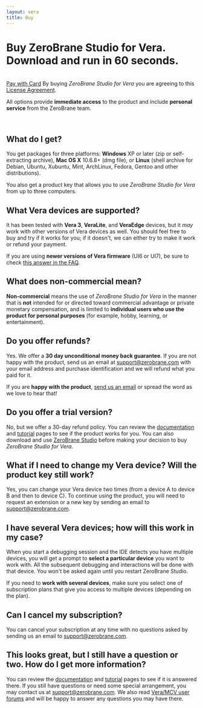 ```yaml
---
layout: vera
title: Buy
---
```


# Buy ZeroBrane Studio for Vera. Download and run in 60 seconds.

<div><form action="#" id="PayForm" name="PayForm">
<div id="pricing-table">&nbsp;</div><div id="next-step">
<span class="gh-btn"><a class="button" id="pay-with-card-button" href="#">Pay with Card</a></span>
<span class="pay-message">By buying <em>ZeroBrane Studio for Vera</em> you are agreeing to this <a href="vera-license-agreement.html">License Agreement</a>.</span>
</div></form></div>

All options provide **immediate access** to the product and include **personal service** from the ZeroBrane team.

<div class="separator">&nbsp;</div>

## What do I get?
You get packages for three platforms:
**Windows** XP or later (zip or self-extracting archive), **Mac OS X** 10.6.8+ (dmg file), or **Linux** (shell archive for Debian, Ubuntu, Xubuntu, Mint, ArchLinux, Fedora, Gentoo and other distributions).

You also get a product key that allows you to use _ZeroBrane Studio for Vera_ from up to three computers.

## What Vera devices are supported?

It has been tested with **Vera 3**, **VeraLite**, and **VeraEdge** devices, but it *may* work with other versions of Vera devices as well.
You should feel free to buy and try if it works for you; if it doesn't, we can either try to make it work or refund your payment.

If you are using **newer versions of Vera firmware** (UI6 or UI7), be sure to check [this answer in the FAQ](vera-faq.html#will-the-ide-work-with-my-device-that-is-using-ui6).

## What does non-commercial mean?

**Non-commercial** means the use of _ZeroBrane Studio for Vera_ in the manner that is **not** intended for or directed toward commercial advantage or private monetary compensation,
and is limited to **individual users who use the product for personal purposes** (for example, hobby, learning, or entertainment).

## Do you offer refunds?

Yes. We offer a **30 day unconditional money back guarantee**.
If you are not happy with the product, send us an email at [support@zerobrane.com](mailto:support@zerobrane.com) with your email address and purchase identification and we will refund what you paid for it.

If you are **happy with the product**, [send us an email](mailto:support@zerobrane.com) or spread the word as we love to hear that!

## Do you offer a trial version?

No, but we offer a 30-day refund policy.
You can review the [documentation](vera-documentation.html) and [tutorial](vera-tutorials.html) pages to see if the product works for you.
You can also download and use [ZeroBrane Studio](http://studio.zerobrane.com) before making your decision to buy _ZeroBrane Studio for Vera_.

## What if I need to change my Vera device? Will the product key still work?

Yes, you can change your Vera device two times (from a device A to device B and then to device C).
To continue using the product, you will need to request an extension or a new key by sending an email to [support@zerobrane.com](mailto:support@zerobrane.com).

## I have several Vera devices; how will this work in my case?

When you start a debugging session and the IDE detects you have multiple devices, you will get a prompt to **select a particular device** you want to work with.
All the subsequent debugging and interactions will be done with that device.
You won't be asked again until you restart ZeroBrane Studio.

If you need to **work with several devices**, make sure you select one of subscription plans that give you access to multiple devices (depending on the plan).

## Can I cancel my subscription?

You can cancel your subscription at any time with no questions asked by sending us an email to [support@zerobrane.com](mailto:support@zerobrane.com).

## This looks great, but I still have a question or two. How do I get more information?

You can review the [documentation](documentation.html) and [tutorial](tutorials.html) pages to see if it is answered there.
If you still have questions or need some special arrangement, you may contact us at [support@zerobrane.com](mailto:support@zerobrane.com).
We also read [Vera/MCV user forums](http://forum.micasaverde.com/) and will be happy to answer any questions you may have there.
